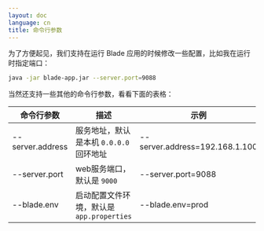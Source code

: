 ```yaml
---
layout: doc
language: cn
title: 命令行参数
---
```


为了方便起见，我们支持在运行 Blade 应用的时候修改一些配置，比如我在运行时指定端口：

```bash
java -jar blade-app.jar --server.port=9088
```

当然还支持一些其他的命令行参数，看看下面的表格：

| 命令行参数 | 描述   |  示例  |
| -------- | -----  | ----  |
| --server.address | 服务地址，默认是本机 `0.0.0.0` 回环地址 | --server.address=192.168.1.100 |
| --server.port | web服务端口，默认是 `9000` | --server.port=9088 |
| --blade.env | 启动配置文件环境，默认是 `app.properties` | --blade.env=prod |
